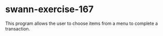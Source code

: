 # swann-exercise-167
This program allows the user to choose items from a menu to complete a transaction.
